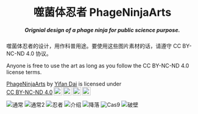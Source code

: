 <h1 align="center">
    噬菌体忍者 PhageNinjaArts
    <h5 align="center">
        Orignial design of a phage ninja for public science purpose.
    </h5>
</h1>

噬菌体忍者的设计，用作科普用途。要使用这些图片素材的话，请遵守 CC BY-NC-ND 4.0 协议。

Anyone is free to use the art as long as you follow the CC BY-NC-ND 4.0 license terms.


<p xmlns:cc="http://creativecommons.org/ns#" xmlns:dct="http://purl.org/dc/terms/"><a property="dct:title" rel="cc:attributionURL" href="https://github.com/evansdai/PhageNinjaArts">PhageNinjaArts</a> by <a rel="cc:attributionURL dct:creator" property="cc:attributionName" href="https://github.com/evansdai/">Yifan Dai</a> is licensed under <a href="http://creativecommons.org/licenses/by-nc-nd/4.0/?ref=chooser-v1" target="_blank" rel="license noopener noreferrer" style="display:inline-block;">CC BY-NC-ND 4.0<img style="height:22px!important;margin-left:3px;vertical-align:text-bottom;" src="https://mirrors.creativecommons.org/presskit/icons/cc.svg?ref=chooser-v1"><img style="height:22px!important;margin-left:3px;vertical-align:text-bottom;" src="https://mirrors.creativecommons.org/presskit/icons/by.svg?ref=chooser-v1"><img style="height:22px!important;margin-left:3px;vertical-align:text-bottom;" src="https://mirrors.creativecommons.org/presskit/icons/nc.svg?ref=chooser-v1"><img style="height:22px!important;margin-left:3px;vertical-align:text-bottom;" src="https://mirrors.creativecommons.org/presskit/icons/nd.svg?ref=chooser-v1"></a></p>

![通常](https://github.com/evansdai/PhageNinjaArts/blob/main/PhageCommon.jpg)
![通常2](https://github.com/evansdai/PhageNinjaArts/blob/main/PhageCommon2.jpg)
![忍者](https://github.com/evansdai/PhageNinjaArts/blob/main/PhageNinja.jpg)
![介绍](https://github.com/evansdai/PhageNinjaArts/blob/main/PhageIntroduction.png)
![降落](https://github.com/evansdai/PhageNinjaArts/blob/main/LandingPhage.png)
![Cas9](https://github.com/evansdai/PhageNinjaArts/blob/main/Cas9.png)
![破壁](https://github.com/evansdai/PhageNinjaArts/blob/main/BreakTheWall.png)